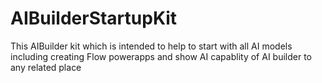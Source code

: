 # AIBuilderStartupKit
This AIBuilder kit which is intended to help to start with all AI models including creating Flow powerapps and show AI capablity of AI builder to any related place 
